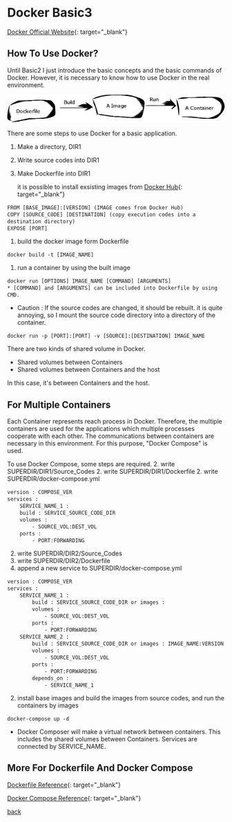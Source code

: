 # Docker Basic3

[Docker Official Website](https://www.docker.com/){: target="_blank"}

## How To Use Docker?
Until Basic2 I just introduce the basic concepts and the basic commands of Docker. However, it is necessary to know how to use Docker in the real environment. 

![Docker Usage](./dockerUsing.png)

There are some steps to use Docker for a basic application. 
1. Make a directory, DIR1
1. Write source codes into DIR1
1. Make Dockerfile into DIR1

	it is possible to install exsisting images from [Docker Hub](hub.docker.com){: target="_blank"}
```
FROM [BASE_IMAGE]:[VERSION] (IMAGE comes from Docker Hub)
COPY [SOURCE_CODE] [DESTINATION] (copy execution codes into a destination directory)
EXPOSE [PORT] 
```

1. build the docker image form Dockerfile
```
docker build -t [IMAGE_NAME]
```
1. run a container by using the built image
```
docker run [OPTIONS] IMAGE_NAME [COMMAND] [ARGUMENTS]
* [COMMAND] and [ARGUMENTS] can be included into Dockerfile by using CMD.
```
* Caution : If the source codes are changed, it should be rebuilt. it is quite annoying, so I mount the source code directory into a directory of the container.
```
docker run -p [PORT]:[PORT] -v [SOURCE]:[DESTINATION] IMAGE_NAME
```
There are two kinds of shared volume in Docker. 
- Shared volumes between Containers
- Shared volumes between Containers and the host

In this case, it's between Containers and the host.

## For Multiple Containers
Each Container represents reach process in Docker. Therefore, the multiple containers are used for the applications which multiple processes cooperate with each other. The communications between containers are necessary in this environment. For this purpose, "Docker Compose" is used.

To use Docker Compose, some steps are required.
2. write SUPERDIR/DIR1/Source_Codes
2. write SUPERDIR/DIR1/Dockerfile
2. write SUPERDIR/docker-compose.yml
```
version : COMPOSE_VER
services : 
    SERVICE_NAME_1 :
    build : SERVICE_SOURCE_CODE_DIR
    volumes :
	    - SOURCE_VOL:DEST_VOL
    ports :
		- PORT:FORWARDING
```
2. write SUPERDIR/DIR2/Source_Codes
2. write SUPERDIR/DIR2/Dockerfile
2. append a new service to SUPERDIR/docker-compose.yml
```
version : COMPOSE_VER
services : 
    SERVICE_NAME_1 :
	    build : SERVICE_SOURCE_CODE_DIR or images : 
		volumes :
        	- SOURCE_VOL:DEST_VOL
        ports :
            - PORT:FORWARDING
    SERVICE_NAME_2 :
        build : SERVICE_SOURCE_CODE_DIR or images : IMAGE_NAME:VERSION
        volumes :
    	    - SOURCE_VOL:DEST_VOL
        ports :
            - PORT:FORWARDING
        depends_on :
            - SERVICE_NAME_1
```
2. install base images and build the images from source codes, and run the containers by images
```
docker-compose up -d
```

* Docker Composer will make a virtual network between containers. This includes the shared volumes between Containers. Services are connected by SERVICE_NAME.

## More For Dockerfile And Docker Compose
[Dockerfile Reference](https://docs.docker.com/engine/reference/builder/){: target="_blank"}

[Docker Compose Reference](https://docs.docker.com/compose/compose-file/){: target="_blank"}

[back](./docker2)

